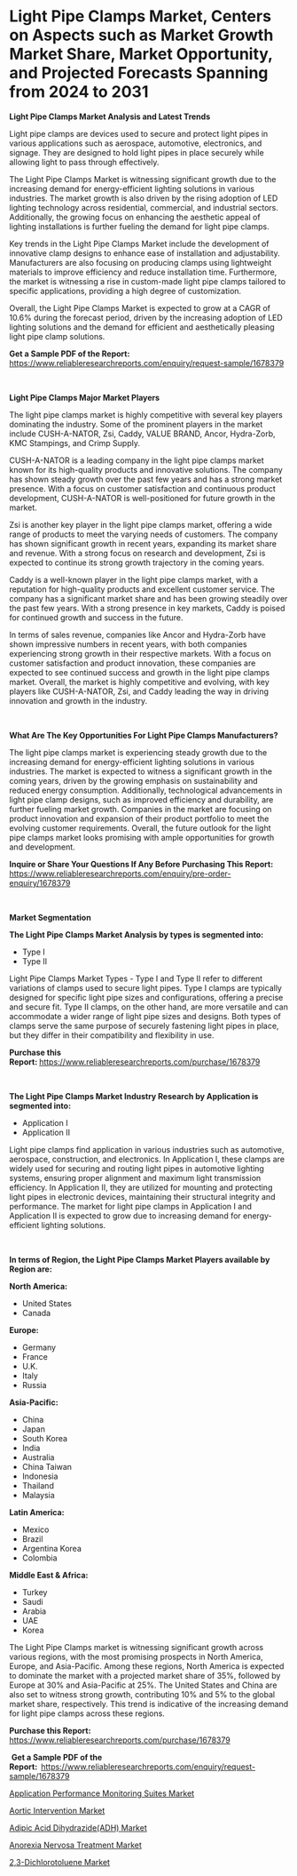 <p><h1>Light Pipe Clamps Market, Centers on Aspects such as Market Growth Market Share, Market Opportunity, and Projected Forecasts Spanning from 2024 to 2031</h1></p><p><strong>Light Pipe Clamps Market Analysis and Latest Trends</strong></p>
<p><p>Light pipe clamps are devices used to secure and protect light pipes in various applications such as aerospace, automotive, electronics, and signage. They are designed to hold light pipes in place securely while allowing light to pass through effectively.</p><p>The Light Pipe Clamps Market is witnessing significant growth due to the increasing demand for energy-efficient lighting solutions in various industries. The market growth is also driven by the rising adoption of LED lighting technology across residential, commercial, and industrial sectors. Additionally, the growing focus on enhancing the aesthetic appeal of lighting installations is further fueling the demand for light pipe clamps.</p><p>Key trends in the Light Pipe Clamps Market include the development of innovative clamp designs to enhance ease of installation and adjustability. Manufacturers are also focusing on producing clamps using lightweight materials to improve efficiency and reduce installation time. Furthermore, the market is witnessing a rise in custom-made light pipe clamps tailored to specific applications, providing a high degree of customization.</p><p>Overall, the Light Pipe Clamps Market is expected to grow at a CAGR of 10.6% during the forecast period, driven by the increasing adoption of LED lighting solutions and the demand for efficient and aesthetically pleasing light pipe clamp solutions.</p></p>
<p><strong>Get a Sample PDF of the Report:&nbsp;</strong> <a href="https://www.reliableresearchreports.com/enquiry/request-sample/1678379">https://www.reliableresearchreports.com/enquiry/request-sample/1678379</a></p>
<p>&nbsp;</p>
<p><strong>Light Pipe Clamps Major Market Players</strong></p>
<p><p>The light pipe clamps market is highly competitive with several key players dominating the industry. Some of the prominent players in the market include CUSH-A-NATOR, Zsi, Caddy, VALUE BRAND, Ancor, Hydra-Zorb, KMC Stampings, and Crimp Supply.</p><p>CUSH-A-NATOR is a leading company in the light pipe clamps market known for its high-quality products and innovative solutions. The company has shown steady growth over the past few years and has a strong market presence. With a focus on customer satisfaction and continuous product development, CUSH-A-NATOR is well-positioned for future growth in the market.</p><p>Zsi is another key player in the light pipe clamps market, offering a wide range of products to meet the varying needs of customers. The company has shown significant growth in recent years, expanding its market share and revenue. With a strong focus on research and development, Zsi is expected to continue its strong growth trajectory in the coming years.</p><p>Caddy is a well-known player in the light pipe clamps market, with a reputation for high-quality products and excellent customer service. The company has a significant market share and has been growing steadily over the past few years. With a strong presence in key markets, Caddy is poised for continued growth and success in the future.</p><p>In terms of sales revenue, companies like Ancor and Hydra-Zorb have shown impressive numbers in recent years, with both companies experiencing strong growth in their respective markets. With a focus on customer satisfaction and product innovation, these companies are expected to see continued success and growth in the light pipe clamps market. Overall, the market is highly competitive and evolving, with key players like CUSH-A-NATOR, Zsi, and Caddy leading the way in driving innovation and growth in the industry.</p></p>
<p>&nbsp;</p>
<p><strong>What Are The Key Opportunities For Light Pipe Clamps Manufacturers?</strong></p>
<p><p>The light pipe clamps market is experiencing steady growth due to the increasing demand for energy-efficient lighting solutions in various industries. The market is expected to witness a significant growth in the coming years, driven by the growing emphasis on sustainability and reduced energy consumption. Additionally, technological advancements in light pipe clamp designs, such as improved efficiency and durability, are further fueling market growth. Companies in the market are focusing on product innovation and expansion of their product portfolio to meet the evolving customer requirements. Overall, the future outlook for the light pipe clamps market looks promising with ample opportunities for growth and development.</p></p>
<p><strong>Inquire or Share Your Questions If Any Before Purchasing This Report:</strong> <a href="https://www.reliableresearchreports.com/enquiry/pre-order-enquiry/1678379">https://www.reliableresearchreports.com/enquiry/pre-order-enquiry/1678379</a></p>
<p>&nbsp;</p>
<p><strong>Market Segmentation</strong></p>
<p><strong>The Light Pipe Clamps Market Analysis by types is segmented into:</strong></p>
<p><ul><li>Type I</li><li>Type II</li></ul></p>
<p><p>Light Pipe Clamps Market Types - Type I and Type II refer to different variations of clamps used to secure light pipes. Type I clamps are typically designed for specific light pipe sizes and configurations, offering a precise and secure fit. Type II clamps, on the other hand, are more versatile and can accommodate a wider range of light pipe sizes and designs. Both types of clamps serve the same purpose of securely fastening light pipes in place, but they differ in their compatibility and flexibility in use.</p></p>
<p><strong>Purchase this Report:&nbsp;</strong><a href="https://www.reliableresearchreports.com/purchase/1678379">https://www.reliableresearchreports.com/purchase/1678379</a></p>
<p>&nbsp;</p>
<p><strong>The Light Pipe Clamps Market Industry Research by Application is segmented into:</strong></p>
<p><ul><li>Application I</li><li>Application II</li></ul></p>
<p><p>Light pipe clamps find application in various industries such as automotive, aerospace, construction, and electronics. In Application I, these clamps are widely used for securing and routing light pipes in automotive lighting systems, ensuring proper alignment and maximum light transmission efficiency. In Application II, they are utilized for mounting and protecting light pipes in electronic devices, maintaining their structural integrity and performance. The market for light pipe clamps in Application I and Application II is expected to grow due to increasing demand for energy-efficient lighting solutions.</p></p>
<p>&nbsp;</p>
<p><strong>In terms of Region, the Light Pipe Clamps Market Players available by Region are:</strong></p>
<p>
    <p> <strong> North America: </strong>
        <ul>
            <li>United States</li>
            <li>Canada</li>
        </ul>
        </p> 
    <p> <strong> Europe: </strong>
        <ul>
            <li>Germany</li>
            <li>France</li>
            <li>U.K.</li>
            <li>Italy</li>
            <li>Russia</li>
        </ul>
        </p> 
    <p> <strong> Asia-Pacific: </strong>
        <ul>
            <li>China</li>
            <li>Japan</li>
            <li>South Korea</li>
            <li>India</li>
            <li>Australia</li>
            <li>China Taiwan</li>
            <li>Indonesia</li>
            <li>Thailand</li>
            <li>Malaysia</li>
        </ul>
        </p> 
    <p> <strong> Latin America: </strong>
        <ul>
            <li>Mexico</li>
            <li>Brazil</li>
            <li>Argentina Korea</li>
            <li>Colombia</li>
        </ul>
        </p> 
    <p> <strong> Middle East & Africa: </strong>
        <ul>
            <li>Turkey</li>
            <li>Saudi</li>
            <li>Arabia</li>
            <li>UAE</li>
            <li>Korea</li>
        </ul>
    </p>
    </p>
<p><p>The Light Pipe Clamps market is witnessing significant growth across various regions, with the most promising prospects in North America, Europe, and Asia-Pacific. Among these regions, North America is expected to dominate the market with a projected market share of 35%, followed by Europe at 30% and Asia-Pacific at 25%. The United States and China are also set to witness strong growth, contributing 10% and 5% to the global market share, respectively. This trend is indicative of the increasing demand for light pipe clamps across these regions.</p></p>
<p><strong>Purchase this Report: </strong><a href="https://www.reliableresearchreports.com/purchase/1678379">https://www.reliableresearchreports.com/purchase/1678379</a></p>
<p>&nbsp;<strong>Get a Sample PDF of the Report:&nbsp;&nbsp;</strong><a href="https://www.reliableresearchreports.com/enquiry/request-sample/1678379">https://www.reliableresearchreports.com/enquiry/request-sample/1678379</a></p>
<p><strong></strong></p>
<p><p><a href="https://medium.com/@javiermante/application-performance-monitoring-suites-market-insight-market-trends-growth-forecasted-from-60b5b548d0c1">Application Performance Monitoring Suites Market</a></p><p><a href="https://medium.com/@javiermante/aortic-intervention-market-report-reveals-the-latest-trends-and-growth-opportunities-of-this-market-f2f8667c1add">Aortic Intervention Market</a></p><p><a href="https://github.com/khansimonweber1lqujlwoz15d/Market-Research-Report-List-1/blob/main/adipic-acid-dihydrazideadh-market.md">Adipic Acid Dihydrazide(ADH) Market</a></p><p><a href="https://medium.com/@javiermante/anorexia-nervosa-treatment-market-trends-forecast-and-competitive-analysis-to-2031-8e79f9344c45">Anorexia Nervosa Treatment Market</a></p><p><a href="https://github.com/derrinmiltonellis35gcl/Market-Research-Report-List-1/blob/main/23-dichlorotoluene-market.md">2,3-Dichlorotoluene Market</a></p></p>